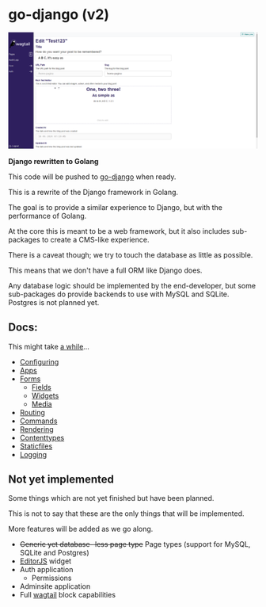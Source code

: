 go-django (v2)
==============

![1719351174099](.github/image/README/1719351174099.png)

**Django rewritten to Golang**

This code will be pushed to [go-django](https://github.com/Nigel2392/go-django) when ready.

This is a rewrite of the Django framework in Golang.

The goal is to provide a similar experience to Django, but with the performance of Golang.

At the core this is meant to be a web framework, but it also includes sub-packages to create a CMS-like experience.

There is a caveat though; we try to touch the database as little as possible.

This means that we don't have a full ORM like Django does.

Any database logic should be implemented by the end-developer, but some sub-packages do provide backends to use with MySQL and SQLite. Postgres is not planned yet.

## Docs:

This might take [a while](./docs/)...

- [Configuring](./docs/configuring.md)
- [Apps](./docs/apps.md)
- [Forms](./docs/forms/forms.md)
  - [Fields](./docs/forms/fields.md)
  - [Widgets](./docs/forms/widgets.md)
  - [Media](./docs/forms/media.md)
- [Routing](./docs/routing.md)
- [Commands](./docs/commands.md)
- [Rendering](./docs/rendering.md)
- [Contenttypes](./docs/contenttypes.md)
- [Staticfiles](./docs/staticfiles.md)
- [Logging](./docs/logging.md)

## Not yet implemented

Some things which are not yet finished but have been planned.

This is not to say that these are the only things that will be implemented.

More features will be added as we go along.

- ~~Generic yet database- less page type~~ Page types (support for MySQL, SQLite and Postgres)
- [EditorJS](https://editorjs.io/) widget
- Auth application
  - Permissions
- Adminsite application
- Full [wagtail](https://wagtail.org) block capabilities
